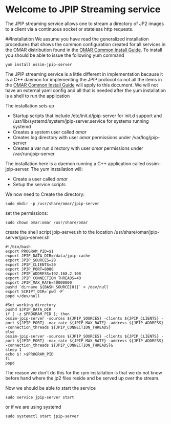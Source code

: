 # Welcome to JPIP Streaming service
The JPIP streaming service allows one to stream a directory of JP2 images to a client via a continuous socket or stateless http requests.


##Installation
We assume you have read the generalized installation procedures that shows the common configuration created for all services in the OMAR distribution found in the [OMAR Common Install Guide](common.md).  To install you should be able to issue the following yum command

```
yum install ossim-jpip-server
```

The JPIP streaming service is a little different in implementation because it is a C++ daemon for implementing the JPIP protocol so not all the items in the [OMAR Common Install Guide](common.md) will apply to this document.  We will not have an external yaml config and all that is needed after the yum installation is a shell to run the application


The installation sets up

* Startup scripts that include /etc/init.d/jpip-server for init.d support and /usr/lib/systemd/system/jpip-server.service for systems running systemd
* Creates a system user called *omar*
* Creates log directory with user *omar* permissions under /var/log/jpip-server
* Creates a var run directory with user *omar* permissions under /var/run/jpip-server

The installation here is a daemon running a C++ application called ossim-jpip-server.  The yum installation will:

* Create a user called *omar*
* Setup the service scripts

We now need to Create the directory: 

```
sudo mkdir -p /usr/share/omar/jpip-server
```

set the permissions:

```
sudo chown omar:omar /usr/share/omar
```


create the shell script jpip-server.sh to the location /usr/share/omar/jpip-server/jpip-server.sh


```
#!/bin/bash
export PROGRAM_PID=$1
export JPIP_DATA_DIR=/data/jpip-cache
export JPIP_SOURCES=20
export JPIP_CLIENTS=20
export JPIP_PORT=8080
export JPIP_ADDRESS=192.168.2.108
export JPIP_CONNECTION_THREADS=40
export JPIP_MAX_RATE=40000000
pushd `dirname ${BASH_SOURCE[0]}` > /dev/null
export SCRIPT_DIR=`pwd -P`
popd >/dev/null

#Set working directory
pushd $JPIP_DATA_DIR
if [ -z $PROGRAM_PID ]; then
ossim-jpip-server -sources ${JPIP_SOURCES} -clients ${JPIP_CLIENTS} -port ${JPIP_PORT} -max_rate ${JPIP_MAX_RATE} -address ${JPIP_ADDRESS} -connection_threads ${JPIP_CONNECTION_THREADS}
else
ossim-jpip-server -sources ${JPIP_SOURCES} -clients ${JPIP_CLIENTS} -port ${JPIP_PORT} -max_rate ${JPIP_MAX_RATE} -address ${JPIP_ADDRESS} -connection_threads ${JPIP_CONNECTION_THREADS}&
sleep 1
echo $! >$PROGRAM_PID
fi
popd
```

The reason we don't do this for the rpm installation is that we do not know before hand where the jp2 files reside and be served up over the stream.

Now we should be able to start the service

```
sudo service jpip-server start
```

or if we are using systemd

```
sudo systemctl start jpip-server
```
